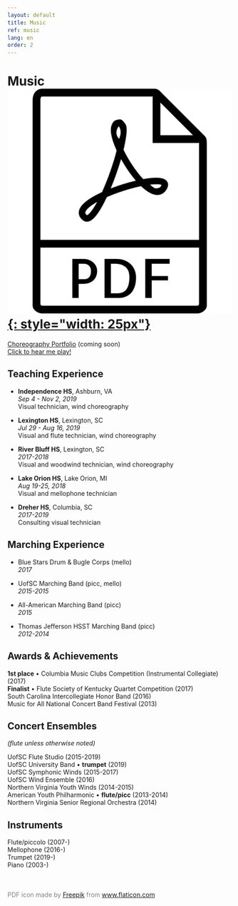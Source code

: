 ```yaml
---
layout: default
title: Music
ref: music
lang: en
order: 2
---
```


# Music [![PDF version](files/pdf.png "PDF version"){: style="width: 25px"}](files/Glaeser_CV_music3.pdf)

[Choreography Portfolio]() (coming soon)  
[Click to hear me play!](https://www.youtube.com/playlist?list=PLN8ZWvICQ5chcrHayAV-8sEQSPxupwY3n)

## Teaching Experience

- **Independence HS**, Ashburn, VA  
*Sep 4 - Nov 2, 2019*  
Visual technician, wind choreography  

- **Lexington HS**, Lexington, SC  
*Jul 29 - Aug 16, 2019*  
Visual and flute technician, wind choreography  

- **River Bluff HS**, Lexington, SC  
*2017-2018*  
Visual and woodwind technician, wind choreography  

- **Lake Orion HS**, Lake Orion, MI  
*Aug 19-25, 2018*  
Visual and mellophone technician  

- **Dreher HS**, Columbia, SC  
*2017-2019*  
Consulting visual technician  

## Marching Experience

- Blue Stars Drum & Bugle Corps (mello)  
*2017*

- UofSC Marching Band (picc, mello)  
*2015-2015*

- All-American Marching Band (picc)  
*2015*

- Thomas Jefferson HSST Marching Band (picc)  
*2012-2014*

## Awards & Achievements

**1st place** • Columbia Music Clubs Competition (Instrumental Collegiate) (2017)  
**Finalist** • Flute Society of Kentucky Quartet Competition (2017)  
South Carolina Intercollegiate Honor Band (2016)  
Music for All National Concert Band Festival (2013)  

## Concert Ensembles
*(flute unless otherwise noted)*

UofSC Flute Studio (2015-2019)  
UofSC University Band • **trumpet** (2019)  
UofSC Symphonic Winds (2015-2017)  
UofSC Wind Ensemble (2016)  
Northern Virginia Youth Winds (2014-2015)  
American Youth Philharmonic • **flute/picc** (2013-2014)  
Northern Virginia Senior Regional Orchestra (2014)  

## Instruments

Flute/piccolo (2007-)  
Mellophone (2016-)  
Trumpet (2019-)  
Piano (2003-)

<div style="color: gray; margin-top: 50px">PDF icon made by <a href="https://www.flaticon.com/authors/freepik" title="Freepik">Freepik</a> from <a href="https://www.flaticon.com/" title="Flaticon">www.flaticon.com</a></div>
